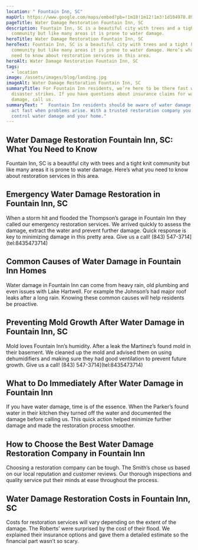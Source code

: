 ```yaml
---
location: " Fountain Inn, SC"
mapUrl: https://www.google.com/maps/embed?pb=!1m18!1m12!1m3!1d104978.89215078454!2d-82.28699254970479!3d34.6902863238142!2m3!1f0!2f0!3f0!3m2!1i1024!2i768!4f13.1!3m3!1m2!1s0x885789f62f3ebc3f%3A0xcee80c1391150662!2sFountain%20Inn%2C%20SC%2C%20USA!5e0!3m2!1sen!2sph!4v1728668659223!5m2!1sen!2sph
pageTitle: Water Damage Restoration Fountain Inn, SC
description: Fountain Inn, SC is a beautiful city with trees and a tight knit
  community but like many areas it is prone to water damage.
heroTitle: Water Damage Restoration Fountain Inn, SC
heroText: Fountain Inn, SC is a beautiful city with trees and a tight knit
  community but like many areas it is prone to water damage. Here’s what you
  need to know about restoration services in this area.
heroAlt: Water Damage Restoration Fountain Inn, SC
tags:
  - location
image: /assets/images/blog/landing.jpg
imageAlt: Water Damage Restoration Fountain Inn, SC
summaryTitle: For Fountain Inn residents, we’re here to be there fast when
  disaster strikes. If you have questions about insurance claims for water
  damage, call us.
summaryText: "  Fountain Inn residents should be aware of water damage risks and
  act fast when problems arise. With a trusted restoration company you can
  control water damage and your home."
---
```

## Water Damage Restoration Fountain Inn, SC: What You Need to Know

Fountain Inn, SC is a beautiful city with trees and a tight knit community but like many areas it is prone to water damage. Here’s what you need to know about restoration services in this area.



## Emergency Water Damage Restoration in Fountain Inn, SC

When a storm hit and flooded the Thompson’s garage in Fountain Inn they called our emergency restoration services. We arrived quickly to assess the damage, extract the water and prevent further damage. Quick response is key to minimizing damage in this pretty area. Give us a call! (843) 547-3714](tel:8435473714)



## Common Causes of Water Damage in Fountain Inn Homes

Water damage in Fountain Inn can come from heavy rain, old plumbing and even issues with Lake Hartwell. For example the Johnson’s had major roof leaks after a long rain. Knowing these common causes will help residents be proactive.



## Preventing Mold Growth After Water Damage in Fountain Inn, SC

Mold loves Fountain Inn’s humidity. After a leak the Martinez’s found mold in their basement. We cleaned up the mold and advised them on using dehumidifiers and making sure they had good ventilation to prevent future growth. Give us a call! (843) 547-3714](tel:8435473714)



## What to Do Immediately After Water Damage in Fountain Inn

If you have water damage, time is of the essence. When the Parker’s found water in their kitchen they turned off the water and documented the damage before calling us. This quick action helped minimize further damage and made the restoration process smoother.



## How to Choose the Best Water Damage Restoration Company in Fountain Inn

Choosing a restoration company can be tough. The Smith’s chose us based on our local reputation and customer reviews. Our thorough inspections and quality service put their minds at ease throughout the process.



## Water Damage Restoration Costs in Fountain Inn, SC

Costs for restoration services will vary depending on the extent of the damage. The Roberts’ were surprised by the cost of their flood. We explained their insurance options and gave them a detailed estimate so the financial part wasn’t so scary.
